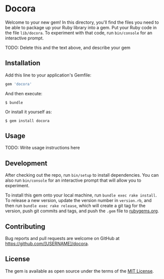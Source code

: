 # Docora

Welcome to your new gem! In this directory, you'll find the files you need to be able to package up your Ruby library into a gem. Put your Ruby code in the file `lib/docora`. To experiment with that code, run `bin/console` for an interactive prompt.

TODO: Delete this and the text above, and describe your gem

## Installation

Add this line to your application's Gemfile:

```ruby
gem 'docora'
```

And then execute:

    $ bundle

Or install it yourself as:

    $ gem install docora

## Usage

TODO: Write usage instructions here

## Development

After checking out the repo, run `bin/setup` to install dependencies. You can also run `bin/console` for an interactive prompt that will allow you to experiment.

To install this gem onto your local machine, run `bundle exec rake install`. To release a new version, update the version number in `version.rb`, and then run `bundle exec rake release`, which will create a git tag for the version, push git commits and tags, and push the `.gem` file to [rubygems.org](https://rubygems.org).

## Contributing

Bug reports and pull requests are welcome on GitHub at https://github.com/[USERNAME]/docora.


## License

The gem is available as open source under the terms of the [MIT License](http://opensource.org/licenses/MIT).

